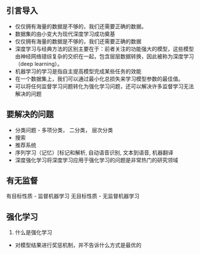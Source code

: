  ## 引言导入
 - 仅仅拥有海量的数据是不够的，我们还需要正确的数据。
 - 数据集的由小变大为现代深度学习成功奠基
 - 仅仅拥有海量的数据是不够的，我们还需要正确的数据
 - 深度学习与经典方法的区别主要在于：前者关注的功能强大的模型，这些模型由神经网络错综复杂的交织在一起，包含层层数据转换，因此被称为深度学习（deep learning）。
 - 机器学习的学习是指自主提高模型完成某些任务的效能
 - 在一个数据集上，我们可以通过最小化总损失来学习模型参数的最佳值。
 - 可以将任何监督学习问题转化为强化学习问题，还可以解决许多监督学习无法解决的问题

## 要解决的问题
 - 分类问题 - 多项分类， 二分类， 层次分类
 - 搜索
 - 推荐系统
 - 序列学习（记忆）[标记和解析, 自动语音识别, 文本到语音, 机器翻译
- 深度强化学习将深度学习应用于强化学习的问题是非常热门的研究领域


## 有无监督
有目标性质 - 监督机器学习
无目标性质 - 无监督机器学习


## 强化学习
1) 什么是强化学习
- 对模型结果进行奖惩机制，并不告诉什么方式是最优的

<!--stackedit_data:
eyJoaXN0b3J5IjpbMTgwMjc4ODczMywtMTIwNTI1OTQ0NiwtOD
A2NjMyNTgxLDYwMDA1NDk1Nyw4MzgzNzkwNjksLTEzNTMxNTMz
MjEsLTM2NjA2Mjg4Ml19
-->